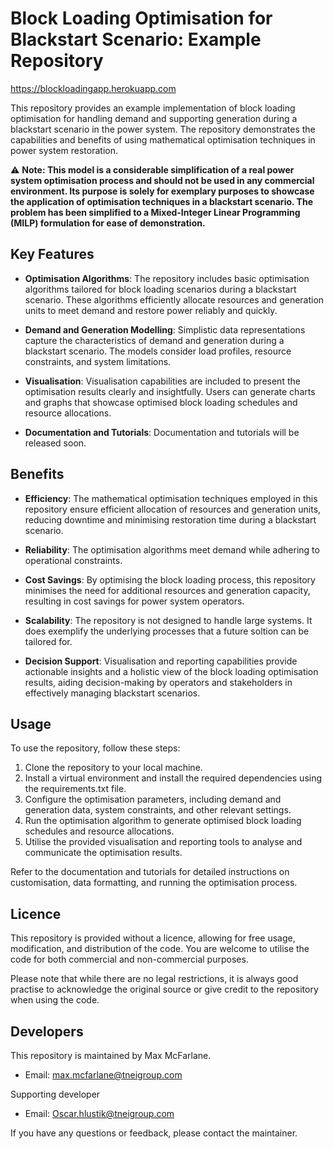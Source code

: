 # Block Loading Optimisation for Blackstart Scenario: Example Repository

https://blockloadingapp.herokuapp.com

This repository provides an example implementation of block loading optimisation for handling demand and supporting generation during a blackstart scenario in the power system. The repository demonstrates the capabilities and benefits of using mathematical optimisation techniques in power system restoration.

⚠️ **Note: This model is a considerable simplification of a real power system optimisation process and should not be used in any commercial environment. Its purpose is solely for exemplary purposes to showcase the application of optimisation techniques in a blackstart scenario. The problem has been simplified to a Mixed-Integer Linear Programming (MILP) formulation for ease of demonstration.**

## Key Features

- **Optimisation Algorithms**: The repository includes basic optimisation algorithms tailored for block loading scenarios during a blackstart scenario. These algorithms efficiently allocate resources and generation units to meet demand and restore power reliably and quickly.

- **Demand and Generation Modelling**: Simplistic data representations capture the characteristics of demand and generation during a blackstart scenario. The models consider load profiles, resource constraints, and system limitations.

- **Visualisation**: Visualisation capabilities are included to present the optimisation results clearly and insightfully. Users can generate charts and graphs that showcase optimised block loading schedules and resource allocations.

- **Documentation and Tutorials**: Documentation and tutorials will be released soon.

## Benefits

- **Efficiency**: The mathematical optimisation techniques employed in this repository ensure efficient allocation of resources and generation units, reducing downtime and minimising restoration time during a blackstart scenario.

- **Reliability**: The optimisation algorithms meet demand while adhering to operational constraints.

- **Cost Savings**: By optimising the block loading process, this repository minimises the need for additional resources and generation capacity, resulting in cost savings for power system operators.

- **Scalability**: The repository is not designed to handle large systems. It does exemplify the underlying processes that a future soltion can be tailored for.

- **Decision Support**: Visualisation and reporting capabilities provide actionable insights and a holistic view of the block loading optimisation results, aiding decision-making by operators and stakeholders in effectively managing blackstart scenarios.

## Usage

To use the repository, follow these steps:

1. Clone the repository to your local machine.
2. Install a virtual environment and install the required dependencies using the requirements.txt file. 
3. Configure the optimisation parameters, including demand and generation data, system constraints, and other relevant settings.
4. Run the optimisation algorithm to generate optimised block loading schedules and resource allocations.
5. Utilise the provided visualisation and reporting tools to analyse and communicate the optimisation results.

Refer to the documentation and tutorials for detailed instructions on customisation, data formatting, and running the optimisation process.

## Licence

This repository is provided without a licence, allowing for free usage, modification, and distribution of the code. You are welcome to utilise the code for both commercial and non-commercial purposes.

Please note that while there are no legal restrictions, it is always good practise to acknowledge the original source or give credit to the repository when using the code.

## Developers

This repository is maintained by Max McFarlane.

- Email: [max.mcfarlane@tneigroup.com](mailto:max.mcfarlane@tneigroup.com)

Supporting developer

- Email: [Oscar.hlustik@tneigroup.com](mailto:oscar.hlustik@tneigroup.com) 

If you have any questions or feedback, please contact the maintainer.
